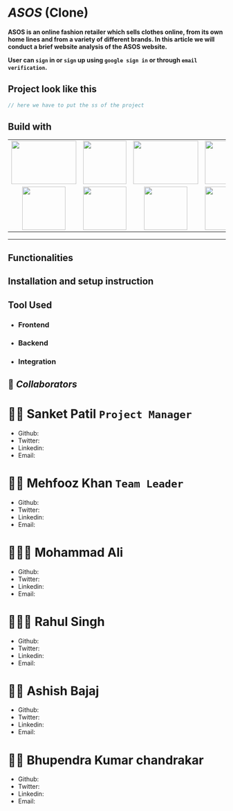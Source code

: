 # _ASOS_ (Clone)

**ASOS is an online fashion retailer which sells clothes online, from its own home lines and from a variety of different brands. In this article we will conduct a brief website analysis of the ASOS website.**

**User can `sign` in or `sign` up using `google sign in` or through `email verification`.**

## Project look like this

```javascript
// here we have to put the ss of the project
```

## Build with

<table  align=center>
  <tr>
 <td align=center> <img src="https://upload.wikimedia.org/wikipedia/commons/thumb/d/d9/Node.js_logo.svg/1280px-Node.js_logo.svg.png"  height=100   width=150 ></td>
     <td align=center> <img src="https://upload.wikimedia.org/wikipedia/commons/thumb/a/a7/React-icon.svg/1280px-React-icon.svg.png" height=100   ></td>
    <td align=center> <img src="https://upload.wikimedia.org/wikipedia/commons/4/49/Redux.png"  height=100   width=150 ></td>
     <td align=center> <img src="https://img.icons8.com/nolan/64/wikipedia.png"  height=100  ></td>
  </tr><tr><td align=center>  <img src="https://img.icons8.com/color/48/null/chakra-ui.png"   width=100  ></td>
   <td align=center> <img src="https://upload.wikimedia.org/wikipedia/commons/thumb/b/b2/Bootstrap_logo.svg/768px-Bootstrap_logo.svg.png"  height=100    ></td>
  <td align=center> <img src="https://git-scm.com/images/logos/downloads/Git-Icon-1788C.png"  height=100  ></td>
  <td align=center> <img src="https://img.icons8.com/plasticine/100/null/github.png"  height=100  ></td>
  </tr>

</table>

<hr/>

## Functionalities

## Installation and setup instruction

## Tool Used
- ### **Frontend**
- ### **Backend**

- ### **Integration**

## 🤝 ***Collaborators***

# 🧔🏻 **Sanket Patil** `Project Manager`
- Github: 
- Twitter: 
- Linkedin: 
- Email: 
# 👨🏻 **Mehfooz Khan** `Team Leader`
- Github: 
- Twitter: 
- Linkedin: 
- Email: 
# 🧑🏻‍🦰 **Mohammad Ali**
- Github: 
- Twitter: 
- Linkedin: 
- Email: 
# 👱🏻‍♂️ **Rahul Singh**
- Github: 
- Twitter: 
- Linkedin: 
- Email: 
# 🧑🏻 **Ashish Bajaj**
- Github: 
- Twitter: 
- Linkedin: 
- Email: 
# 🧒🏻 **Bhupendra Kumar chandrakar**
- Github: 
- Twitter: 
- Linkedin: 
- Email: 